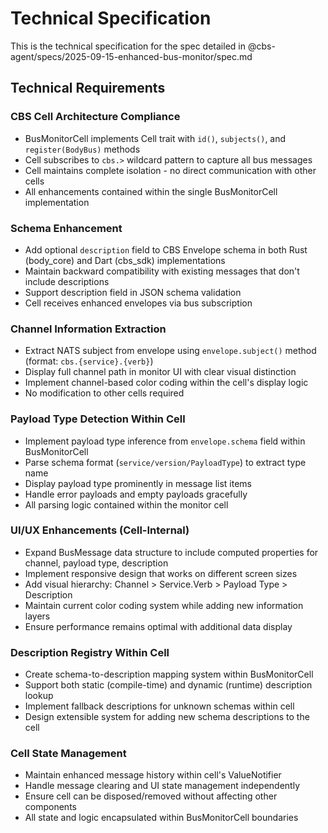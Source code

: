 # Technical Specification

This is the technical specification for the spec detailed in @cbs-agent/specs/2025-09-15-enhanced-bus-monitor/spec.md

## Technical Requirements

### CBS Cell Architecture Compliance
- BusMonitorCell implements Cell trait with `id()`, `subjects()`, and `register(BodyBus)` methods
- Cell subscribes to `cbs.>` wildcard pattern to capture all bus messages
- Cell maintains complete isolation - no direct communication with other cells
- All enhancements contained within the single BusMonitorCell implementation

### Schema Enhancement
- Add optional `description` field to CBS Envelope schema in both Rust (body_core) and Dart (cbs_sdk) implementations
- Maintain backward compatibility with existing messages that don't include descriptions
- Support description field in JSON schema validation
- Cell receives enhanced envelopes via bus subscription

### Channel Information Extraction
- Extract NATS subject from envelope using `envelope.subject()` method (format: `cbs.{service}.{verb}`)
- Display full channel path in monitor UI with clear visual distinction
- Implement channel-based color coding within the cell's display logic
- No modification to other cells required

### Payload Type Detection Within Cell
- Implement payload type inference from `envelope.schema` field within BusMonitorCell
- Parse schema format (`service/version/PayloadType`) to extract type name
- Display payload type prominently in message list items
- Handle error payloads and empty payloads gracefully
- All parsing logic contained within the monitor cell

### UI/UX Enhancements (Cell-Internal)
- Expand BusMessage data structure to include computed properties for channel, payload type, description
- Implement responsive design that works on different screen sizes
- Add visual hierarchy: Channel > Service.Verb > Payload Type > Description
- Maintain current color coding system while adding new information layers
- Ensure performance remains optimal with additional data display

### Description Registry Within Cell
- Create schema-to-description mapping system within BusMonitorCell
- Support both static (compile-time) and dynamic (runtime) description lookup
- Implement fallback descriptions for unknown schemas within cell
- Design extensible system for adding new schema descriptions to the cell

### Cell State Management
- Maintain enhanced message history within cell's ValueNotifier
- Handle message clearing and UI state management independently
- Ensure cell can be disposed/removed without affecting other components
- All state and logic encapsulated within BusMonitorCell boundaries
